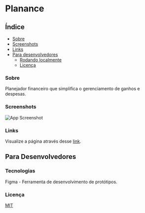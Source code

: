 
# Planance

## Índice

- [Sobre](#sobre)
- [Screenshots](#screenshots)
- [Links](#links)
- [Para desenvolvedores](#para-desenvolvedores)
  - [Rodando localmente](#rodando-localmente)
  - [Licença](#licença)
  
### Sobre

Planejador financeiro que simplifica o gerenciamento de ganhos e despesas.

### Screenshots

![App Screenshot](./.github/planance.png)

### Links

Visualize a página através desse [link](https://whoiscaio.github.io/product-page/).

## Para Desenvolvedores

### Tecnologias

Figma - Ferramenta de desenvolvimento de protótipos.

### Licença

[MIT](https://choosealicense.com/licenses/mit/)
